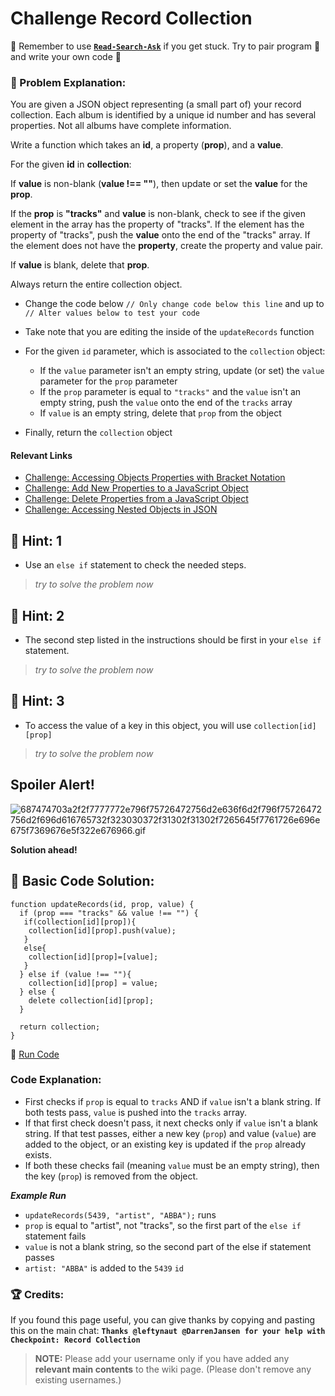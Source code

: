 # Challenge Record Collection

:triangular_flag_on_post: Remember to use [**`Read-Search-Ask`**](FreeCodeCamp-Get-Help) if you get stuck. Try to pair program :busts_in_silhouette: and write your own code :pencil:

### :checkered_flag: Problem Explanation:

You are given a JSON object representing (a small part of) your record collection. Each album is identified by a unique id number and has several properties. Not all albums have complete information.

Write a function which takes an **id**, a property (**prop**), and a **value**.

For the given **id** in **collection**:

If **value** is non-blank (**value !== ""**), then update or set the **value** for the **prop**.

If the **prop** is **"tracks"** and **value** is non-blank, check to see if the given element in the array has the property of "tracks". If the element has the property of "tracks", push the **value** onto the end of the "tracks" array. If the element does not have the **property**, create the property and value pair.

If **value** is blank, delete that **prop**.

Always return the entire collection object.

- Change the code below `// Only change code below this line` and up to `// Alter values below to test your code`
- Take note that you are editing the inside of the `updateRecords` function
- For the given `id` parameter, which is associated to the `collection` object:

  - If the `value` parameter isn't an empty string, update (or set) the `value` parameter for the `prop` parameter
  - If the `prop` parameter is equal to `"tracks"` and the `value` isn't an empty string, push the `value` onto the end of the `tracks` array
  - If `value` is an empty string, delete that `prop` from the object

- Finally, return the `collection` object



#### Relevant Links

- [Challenge: Accessing Objects Properties with Bracket Notation](http://www.freecodecamp.com/challenges/accessing-objects-properties-with-bracket-notation)
- [Challenge: Add New Properties to a JavaScript Object](http://www.freecodecamp.com/challenges/add-new-properties-to-a-javascript-object)
- [Challenge: Delete Properties from a JavaScript Object](http://www.freecodecamp.com/challenges/delete-properties-from-a-javascript-object)
- [Challenge: Accessing Nested Objects in JSON](http://www.freecodecamp.com/challenges/accessing-nested-objects-in-json)

## :speech_balloon: Hint: 1

- Use an `else if` statement to check the needed steps.

> _try to solve the problem now_

## :speech_balloon: Hint: 2

- The second step listed in the instructions should be first in your `else if` statement.

> _try to solve the problem now_

## :speech_balloon: Hint: 3

- To access the value of a key in this object, you will use `collection[id][prop]`

> _try to solve the problem now_

## Spoiler Alert!

![687474703a2f2f7777772e796f75726472756d2e636f6d2f796f75726472756d2f696d616765732f323030372f31302f31302f7265645f7761726e696e675f7369676e5f322e676966.gif](https://files.gitter.im/FreeCodeCamp/Wiki/nlOm/thumb/687474703a2f2f7777772e796f75726472756d2e636f6d2f796f75726472756d2f696d616765732f323030372f31302f31302f7265645f7761726e696e675f7369676e5f322e676966.gif)

**Solution ahead!**

## :beginner: Basic Code Solution:

```
function updateRecords(id, prop, value) {
  if (prop === "tracks" && value !== "") {
   if(collection[id][prop]){
    collection[id][prop].push(value);
   }
   else{
    collection[id][prop]=[value];
   }
  } else if (value !== ""){
    collection[id][prop] = value;
  } else {
    delete collection[id][prop];
  }

  return collection;
}
```
:rocket: [Run Code](https://repl.it/C2AZ/0)

### Code Explanation:

- First checks if `prop` is equal to `tracks` AND if `value` isn't a blank string. If both tests pass, `value` is pushed into the `tracks` array.
- If that first check doesn't pass, it next checks only if `value` isn't a blank string. If that test passes, either a new key (`prop`) and value (`value`) are added to the object, or an existing key is updated if the `prop` already exists.
- If both these checks fail (meaning `value` must be an empty string), then the key (`prop`) is removed from the object.

**_Example Run_**

- `updateRecords(5439, "artist", "ABBA");` runs
- `prop` is equal to "artist", not "tracks", so the first part of the `else if` statement fails
- `value` is not a blank string, so the second part of the else if statement passes
- `artist: "ABBA"` is added to the `5439` `id`

### :trophy: Credits:

If you found this page useful, you can give thanks by copying and pasting this on the main chat: **`Thanks @leftynaut @DarrenJansen for your help with Checkpoint: Record Collection`**

> **NOTE:** Please add your username only if you have added any **relevant main contents** to the wiki page. (Please don't remove any existing usernames.)
